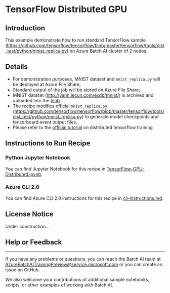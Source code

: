 # TensorFlow Distributed GPU

## Introduction

This example demonstrate how to run standard TensorFlow sample (https://github.com/tensorflow/tensorflow/blob/master/tensorflow/tools/dist_test/python/mnist_replica.py) on Azure Batch AI cluster of 2 nodes.

## Details

- For demonstration purposes, MNIST dataset and `mnist_replica.py` will be deployed at Azure File Share;
- Standard output of the job will be stored on Azure File Share;
- MNIST dataset (http://yann.lecun.com/exdb/mnist/) is archived and uploaded into the [blob](https://batchaisamples.blob.core.windows.net/samples/mnist_dataset_original.zip?st=2017-09-29T18%3A29%3A00Z&se=2099-12-31T08%3A00%3A00Z&sp=rl&sv=2016-05-31&sr=b&sig=Qc1RA3zsXIP4oeioXutkL1PXIrHJO0pHJlppS2rID3I%3D).
- The recipe modifies official `mnist_replica.py` (https://github.com/tensorflow/tensorflow/blob/master/tensorflow/tools/dist_test/python/mnist_replica.py) to generate model checkpoints and tensorboard event output files.
- Please refer to the [official tutorial](https://www.tensorflow.org/deploy/distributed) on distributed tensorflow training

## Instructions to Run Recipe

### Python Jupyter Notebook

You can find Jupyter Notebook for this recipe in [TensorFlow-GPU-Distributed.ipynb](./TensorFlow-GPU-Distributed.ipynb).

### Azure CLI 2.0

You can find Azure CLI 2.0 instructions for this recipe in [cli-instructions.md](./cli-instructions.md).

## License Notice

Under construction...

## Help or Feedback
--------------------
If you have any problems or questions, you can reach the Batch AI team at [AzureBatchAITrainingPreview@service.microsoft.com](mailto:AzureBatchAITrainingPreview@service.microsoft.com) or you can create an issue on GitHub.

We also welcome your contributions of additional sample notebooks, scripts, or other examples of working with Batch AI.
